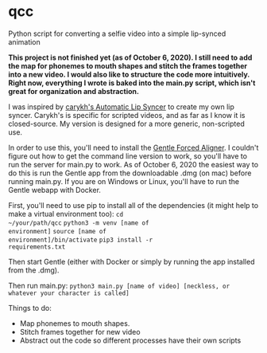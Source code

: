 # qcc
Python script for converting a selfie video into a simple lip-synced animation

**This project is not finished yet (as of October 6, 2020). I still need to add the map for phonemes to mouth shapes and stitch the frames together into a new video.
I would also like to structure the code more intuitively. Right now, everything I wrote is baked into the main.py script, which isn't great for organization and abstraction.**

I was inspired by [carykh's Automatic Lip Syncer](https://youtu.be/y3B8YqeLCpY) to create my own lip syncer. Carykh's is specific for scripted videos, and as far as I know it is closed-source. My version is designed for a more generic, non-scripted use.

In order to use this, you'll need to install the [Gentle Forced Aligner](https://lowerquality.com/gentle/). I couldn't figure out how to get the command line version to work, so you'll have to run the server for main.py to work. As of October 6, 2020 the easiest way to do this is run the Gentle app from the downloadable .dmg (on mac) before running main.py. If you are on Windows or Linux, you'll have to run the Gentle webapp with Docker.

First, you'll need to use pip to install all of the dependencies (it might help to make a virtual environment too):
<code>cd ~/your/path/qcc</code>
<code>python3 -m venv [name of environment]</code>
<code>source [name of environment]/bin/activate</code>
<code>pip3 install -r requirements.txt</code>

Then start Gentle (either with Docker or simply by running the app installed from the .dmg).

Then run main.py:
<code>python3 main.py [name of video] [neckless, or whatever your character is called]</code>

Things to do:
* Map phonemes to mouth shapes.
* Stitch frames together for new video
* Abstract out the code so different processes have their own scripts
